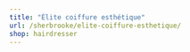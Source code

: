 ```yaml
---
title: "Élite coiffure esthétique"
url: /sherbrooke/elite-coiffure-esthetique/
shop: hairdresser
---
```

